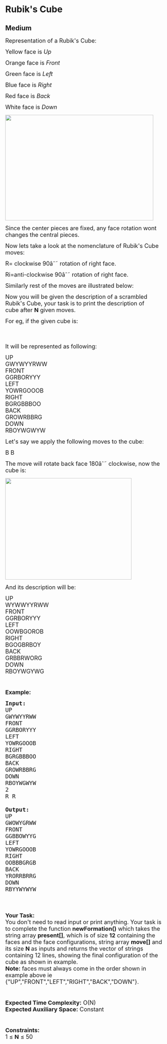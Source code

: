 # Rubik's Cube
## Medium
<div class="problems_problem_content__Xm_eO"><p><span style="font-size:18px">Representation of a Rubik's Cube:</span></p>

<p><span style="font-size:18px">Yellow face is&nbsp;<em>Up</em></span></p>

<p><span style="font-size:18px">Orange face is&nbsp;<em>Front</em></span></p>

<p><span style="font-size:18px">Green face is&nbsp;<em>Left</em></span></p>

<p><span style="font-size:18px">Blue face is&nbsp;<em>Right</em></span></p>

<p><span style="font-size:18px">Red face is&nbsp;<em>Back</em></span></p>

<p><span style="font-size:18px">White face is&nbsp;<em>Down</em></span></p>

<p><span style="font-size:18px"><img alt="" src="https://contribute.geeksforgeeks.org/wp-content/uploads/new__.png" style="height:334px; width:469px"></span></p>

<p><span style="font-size:18px">Since the center pieces are fixed, any face rotation wont changes the central pieces.</span></p>

<p><span style="font-size:18px">Now lets take a look at the nomenclature of Rubik's Cube moves:</span></p>

<p><span style="font-size:18px">R= clockwise&nbsp;90âˆ˜ rotation of right face.</span></p>

<p><span style="font-size:18px">Ri=anti-clockwise&nbsp;90âˆ˜&nbsp;rotation of right face.</span></p>

<p><span style="font-size:18px">Similarly rest of the moves are illustrated below:</span></p>

<p><span style="font-size:18px">Now you will be given the description of a scrambled Rubik's Cube, your task is to print the description of cube&nbsp;after <strong>N</strong> given moves.</span></p>

<p><span style="font-size:18px">For eg, if the given cube is:</span></p>

<p>&nbsp;</p>

<p><span style="font-size:18px"><img alt="" src="https://contribute.geeksforgeeks.org/wp-content/uploads/rubix-top.jpg"></span></p>

<p><span style="font-size:18px">It will be represented as following:</span></p>

<div><span style="font-size:18px">UP<br>
GWYWYYRWW<br>
FRONT<br>
GGRBORYYY<br>
LEFT<br>
YOWRGOOOB<br>
RIGHT<br>
BGRGBBBOO<br>
BACK<br>
GROWRBBRG<br>
DOWN<br>
RBOYWGWYW</span></div>

<p><span style="font-size:18px">Let's say we apply the following moves to the cube:</span></p>

<p><span style="font-size:18px">B B</span></p>

<p><span style="font-size:18px">The move will rotate back face&nbsp;180âˆ˜&nbsp;clockwise, now the cube is:</span></p>

<p><span style="font-size:18px"><img alt="" src="https://contribute.geeksforgeeks.org/wp-content/uploads/rubix-bottom.jpg" style="height:321px; width:400px"></span></p>

<p><span style="font-size:18px">And its description will be:</span></p>

<p><span style="font-size:18px">UP<br>
WYWWYYRWW<br>
FRONT<br>
GGRBORYYY<br>
LEFT<br>
OOWBGOROB<br>
RIGHT<br>
BGOGBRBOY<br>
BACK<br>
GRBBRWORG<br>
DOWN<br>
RBOYWGYWG</span></p>

<p>&nbsp;</p>

<p><span style="font-size:18px"><strong>Example:</strong></span></p>

<pre><span style="font-size:18px"><strong>Input:</strong>
UP
GWYWYYRWW
FRONT
GGRBORYYY
LEFT
YOWRGOOOB
RIGHT
BGRGBBBOO
BACK
GROWRBBRG
DOWN
RBOYWGWYW
2
R R

<strong>Output:</strong>
UP
GWOWYGRWW
FRONT
GGBBOWYYG
LEFT
YOWRGOOOB
RIGHT
OOBBBGRGB
BACK
YRORRBRRG
DOWN
RBYYWYWYW</span></pre>

<p>&nbsp;</p>

<p><br>
<span style="font-size:18px"><strong>Your Task:&nbsp;&nbsp;</strong><br>
You don't need to read input or print anything. Your task is to complete the function&nbsp;<strong>newFormation()</strong>&nbsp;which takes the string array <strong>present[]</strong>, which is of size <strong>12</strong> containing the faces and the face configurations, string array <strong>move[]</strong> and its size <strong>N</strong><strong> </strong>as inputs and returns the vector of strings containing 12 lines, showing the final configuration of the cube as shown in example.<br>
<strong>Note:</strong> faces must&nbsp;always come in the order shown in example above ie {"UP","FRONT","LEFT","RIGHT","BACK","DOWN"}.</span></p>

<p>&nbsp;</p>

<p><span style="font-size:18px"><strong>Expected Time Complexity:</strong> O(N)<br>
<strong>Expected Auxiliary Space:</strong> Constant</span></p>

<p>&nbsp;</p>

<p><span style="font-size:18px"><strong>Constraints:</strong><br>
1 ≤ <strong>N</strong> ≤ 50</span></p>
</div>